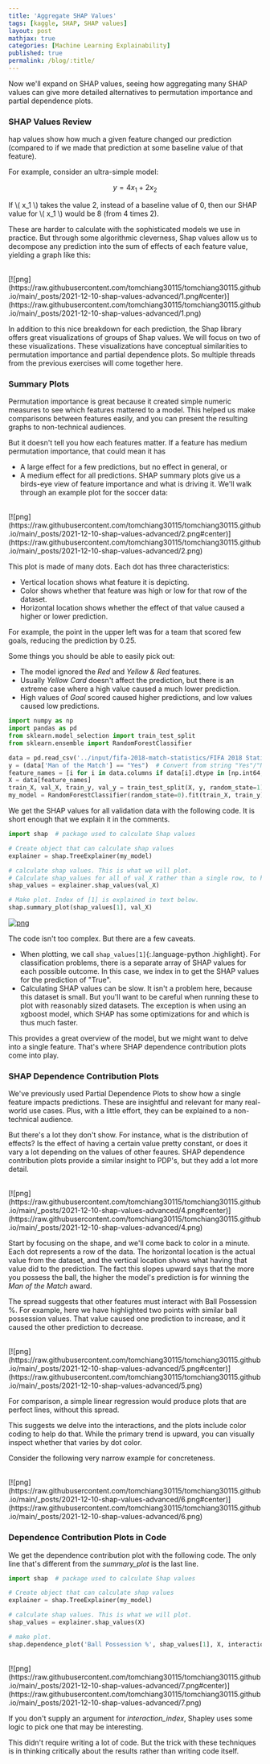 ```yaml
---
title: 'Aggregate SHAP Values'
tags: [kaggle, SHAP, SHAP values]
layout: post
mathjax: true
categories: [Machine Learning Explainability]
published: true
permalink: /blog/:title/
---
```


Now we'll expand on SHAP values, seeing how aggregating many SHAP values can give more detailed alternatives to permutation importance and partial dependence plots.



### SHAP Values Review

hap values show how much a given feature changed our prediction (compared to if we made that prediction at some baseline value of that feature).

For example, consider an ultra-simple model:

$$
y = 4 x_1 + 2 x_2
$$

If  \\( x_1 \\)  takes the value 2, instead of a baseline value of 0, then our SHAP value for  \\( x_1 \\)  would be 8 (from 4 times 2).

These are harder to calculate with the sophisticated models we use in practice. But through some algorithmic cleverness, Shap values allow us to decompose any prediction into the sum of effects of each feature value, yielding a graph like this:

<br>
[![png](https://raw.githubusercontent.com/tomchiang30115/tomchiang30115.github.io/main/_posts/2021-12-10-shap-values-advanced/1.png#center)](https://raw.githubusercontent.com/tomchiang30115/tomchiang30115.github.io/main/_posts/2021-12-10-shap-values-advanced/1.png)<br>


In addition to this nice breakdown for each prediction, the Shap library offers great visualizations of groups of Shap values. We will focus on two of these visualizations. These visualizations have conceptual similarities to permutation importance and partial dependence plots. So multiple threads from the previous exercises will come together here.

### Summary Plots

Permutation importance is great because it created simple numeric measures to see which features mattered to a model. This helped us make comparisons between features easily, and you can present the resulting graphs to non-technical audiences.

But it doesn't tell you how each features matter. If a feature has medium permutation importance, that could mean it has

- A large effect for a few predictions, but no effect in general, or
- A medium effect for all predictions.
SHAP summary plots give us a birds-eye view of feature importance and what is driving it. We'll walk through an example plot for the soccer data:

<br>
[![png](https://raw.githubusercontent.com/tomchiang30115/tomchiang30115.github.io/main/_posts/2021-12-10-shap-values-advanced/2.png#center)](https://raw.githubusercontent.com/tomchiang30115/tomchiang30115.github.io/main/_posts/2021-12-10-shap-values-advanced/2.png)<br>

This plot is made of many dots. Each dot has three characteristics:

- Vertical location shows what feature it is depicting.
- Color shows whether that feature was high or low for that row of the dataset.
- Horizontal location shows whether the effect of that value caused a higher or lower prediction.

For example, the point in the upper left was for a team that scored few goals, reducing the prediction by 0.25.

Some things you should be able to easily pick out:

- The model ignored the *Red* and *Yellow & Red* features.
- Usually *Yellow Card* doesn't affect the prediction, but there is an extreme case where a high value caused a much lower prediction.
- High values of *Goal* scored caused higher predictions, and low values caused low predictions.


```python
import numpy as np
import pandas as pd
from sklearn.model_selection import train_test_split
from sklearn.ensemble import RandomForestClassifier

data = pd.read_csv('../input/fifa-2018-match-statistics/FIFA 2018 Statistics.csv')
y = (data['Man of the Match'] == "Yes")  # Convert from string "Yes"/"No" to binary
feature_names = [i for i in data.columns if data[i].dtype in [np.int64, np.int64]]
X = data[feature_names]
train_X, val_X, train_y, val_y = train_test_split(X, y, random_state=1)
my_model = RandomForestClassifier(random_state=0).fit(train_X, train_y)
```

We get the SHAP values for all validation data with the following code. It is short enough that we explain it in the comments.

```python
import shap  # package used to calculate Shap values

# Create object that can calculate shap values
explainer = shap.TreeExplainer(my_model)

# calculate shap values. This is what we will plot.
# Calculate shap_values for all of val_X rather than a single row, to have more data for plot.
shap_values = explainer.shap_values(val_X)

# Make plot. Index of [1] is explained in text below.
shap.summary_plot(shap_values[1], val_X)
```

[![png](https://raw.githubusercontent.com/tomchiang30115/tomchiang30115.github.io/main/_posts/2021-12-10-shap-values-advanced/3.png#center)](https://raw.githubusercontent.com/tomchiang30115/tomchiang30115.github.io/main/_posts/2021-12-10-shap-values-advanced/3.png)<br>


The code isn't too complex. But there are a few caveats.

- When plotting, we call `shap_values[1]`{:.language-python .highlight}. For classification problems, there is a separate array of SHAP values for each possible outcome. In this case, we index in to get the SHAP values for the prediction of "True".
- Calculating SHAP values can be slow. It isn't a problem here, because this dataset is small. But you'll want to be careful when running these to plot with reasonably sized datasets. The exception is when using an xgboost model, which SHAP has some optimizations for and which is thus much faster.

This provides a great overview of the model, but we might want to delve into a single feature. That's where SHAP dependence contribution plots come into play.

### SHAP Dependence Contribution Plots

We've previously used Partial Dependence Plots to show how a single feature impacts predictions. These are insightful and relevant for many real-world use cases. Plus, with a little effort, they can be explained to a non-technical audience.

But there's a lot they don't show. For instance, what is the distribution of effects? Is the effect of having a certain value pretty constant, or does it vary a lot depending on the values of other feaures. SHAP dependence contribution plots provide a similar insight to PDP's, but they add a lot more detail.

<br>
[![png](https://raw.githubusercontent.com/tomchiang30115/tomchiang30115.github.io/main/_posts/2021-12-10-shap-values-advanced/4.png#center)](https://raw.githubusercontent.com/tomchiang30115/tomchiang30115.github.io/main/_posts/2021-12-10-shap-values-advanced/4.png)<br>

Start by focusing on the shape, and we'll come back to color in a minute. Each dot represents a row of the data. The horizontal location is the actual value from the dataset, and the vertical location shows what having that value did to the prediction. The fact this slopes upward says that the more you possess the ball, the higher the model's prediction is for winning the *Man of the Match* award.

The spread suggests that other features must interact with Ball Possession %. For example, here we have highlighted two points with similar ball possession values. That value caused one prediction to increase, and it caused the other prediction to decrease.

<br>
[![png](https://raw.githubusercontent.com/tomchiang30115/tomchiang30115.github.io/main/_posts/2021-12-10-shap-values-advanced/5.png#center)](https://raw.githubusercontent.com/tomchiang30115/tomchiang30115.github.io/main/_posts/2021-12-10-shap-values-advanced/5.png)<br>

For comparison, a simple linear regression would produce plots that are perfect lines, without this spread.

This suggests we delve into the interactions, and the plots include color coding to help do that. While the primary trend is upward, you can visually inspect whether that varies by dot color.

Consider the following very narrow example for concreteness.

<br>
[![png](https://raw.githubusercontent.com/tomchiang30115/tomchiang30115.github.io/main/_posts/2021-12-10-shap-values-advanced/6.png#center)](https://raw.githubusercontent.com/tomchiang30115/tomchiang30115.github.io/main/_posts/2021-12-10-shap-values-advanced/6.png)<br>

### Dependence Contribution Plots in Code

We get the dependence contribution plot with the following code. The only line that's different from the *summary_plot* is the last line.

```python
import shap  # package used to calculate Shap values

# Create object that can calculate shap values
explainer = shap.TreeExplainer(my_model)

# calculate shap values. This is what we will plot.
shap_values = explainer.shap_values(X)

# make plot.
shap.dependence_plot('Ball Possession %', shap_values[1], X, interaction_index="Goal Scored")
```

<br>
[![png](https://raw.githubusercontent.com/tomchiang30115/tomchiang30115.github.io/main/_posts/2021-12-10-shap-values-advanced/7.png#center)](https://raw.githubusercontent.com/tomchiang30115/tomchiang30115.github.io/main/_posts/2021-12-10-shap-values-advanced/7.png)<br>


If you don't supply an argument for *interaction_index*, Shapley uses some logic to pick one that may be interesting.

This didn't require writing a lot of code. But the trick with these techniques is in thinking critically about the results rather than writing code itself.


